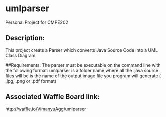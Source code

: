 # umlparser
Personal Project for CMPE202

## Description:
This project creats a Parser which converts Java Source Code into a UML Class Diagram.

##Requirements:
The parser must be executable on the command line with the following format:
umlparser <source folder> <output file name>
<source folder> is a folder name where all the .java source files will be
<output file name> is the name of the output image file you program will generate ( .jpg, .png or .pdf format)

## Associated Waffle Board link: 
http://waffle.io/VimanyuAgg/umlparser
